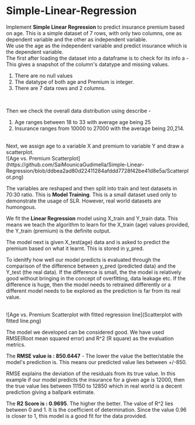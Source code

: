 # Simple-Linear-Regression
Implement <b>Simple Linear Regression</b> to predict insurance premium based on age.
This is a simple dataset of 7 rows, with only two columns, one as dependent variable and the other as independent variable.
<br />
We use the age as the independent variable and predict insurance which is the dependent variable.
<br />
The first after loading the dataset into a dataframe is to check for its info a - This gives a snapshot of the column's datatype and missing values. 
  1) There are no null values
  2) The datatype of both age and Premium is integer.
  3) There are 7 data rows and 2 columns.
<br />

Then we check the overall data distribution using describe - 
  1) Age ranges between 18 to 33 with average age being 25
  2) Insurance ranges from 10000 to 27000 with the average being 20,214.
<br />
Next, we assign age to a variable X and premium to variable Y and draw a scatterplot.
<br />
![Age vs. Premium Scatterplot](https://github.com/SaiMounicaGudimella/Simple-Linear-Regression/blob/ddbea2ad80d22411284afddd7728f42be41d8e5a/Scatterplot.png)
<br />

The variables are reshaped and then split into train and test datasets in 70:30 ratio. This is <b>Model Training</b>. This is a small dataset used only to demonstrate the usage of SLR. However, real world datasets are humongous.
<br />

We fit the <b>Linear Regression</b> model using X_train and Y_train data. This means we teach the algorithm to learn for the X_train (age) values provided, the Y_train (premium) is the definite output.
<br />

The model next is given X_test(age) data and is asked to predict the premium based on what it learnt. This is stored in y_pred.
<br />

To idenitfy how well our model predicts is evaluated through the comparison of the difference between y_pred (predicted data) and the Y_test (the real data). If the difference is small, the the model is relatively good without bringing in the concept of overfitting, data leakage etc. If the difference is huge, then the model needs to retrained differently or a different model needs to be explored as the prediction is far from its real value.
<br />

<br />
![Age vs. Premium Scatterplot with fitted regression line](Scatterplot with fitted line.png)
<br />

The model we developed can be considered good. We have used RMSE(Root mean squared error) and R^2 (R square) as the evaluation metrics.
<br />

The <b>RMSE value is : 850.6447</b> -  The lower the value the better/stable the model's prediction is. This means our predicted value lies between +/-850. 
<br />

RMSE explains the deviation of the residuals from its true value. In this example if our model predicts the insurance for a given age is 12000, then the true value lies between 11150 to 12850 which in real world is a decent prediction giving a ballpark estimate.
<br />

The <b>R2 Score is : 0.9695</b>. The higher the better. The valoe of R^2 lies between 0 and 1. It is the coefficient of determination. Since the value 0.96 is closer to 1, this model is a good fit for the data provided.






